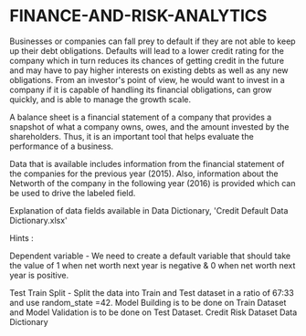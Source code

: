 # FINANCE-AND-RISK-ANALYTICS
Businesses or companies can fall prey to default if they are not able to keep up their debt obligations. Defaults will lead to a lower credit rating for the company which in turn reduces its chances of getting credit in the future and may have to pay higher interests on existing debts as well as any new obligations. From an investor's point of view, he would want to invest in a company if it is capable of handling its financial obligations, can grow quickly, and is able to manage the growth scale.

A balance sheet is a financial statement of a company that provides a snapshot of what a company owns, owes, and the amount invested by the shareholders. Thus, it is an important tool that helps evaluate the performance of a business.

Data that is available includes information from the financial statement of the companies for the previous year (2015). Also, information about the Networth of the company in the following year (2016) is provided which can be used to drive the labeled field.

Explanation of data fields available in Data Dictionary, 'Credit Default Data Dictionary.xlsx'

Hints :

Dependent variable - We need to create a default variable that should take the value of 1 when net worth next year is negative & 0 when net worth next year is positive.

Test Train Split -   Split the data into Train and Test dataset in a ratio of 67:33 and use random_state =42. Model Building is to be done on Train Dataset and Model Validation is to be done on Test Dataset.
Credit Risk Dataset
Data Dictionary
